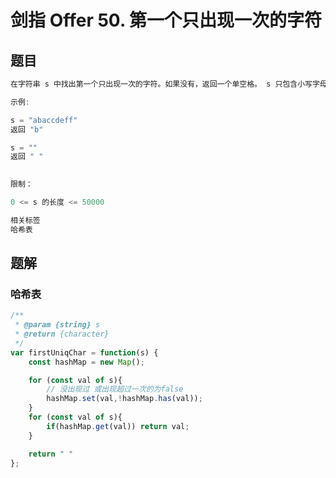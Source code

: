 # 剑指 Offer 50. 第一个只出现一次的字符

## 题目

```JavaScript
在字符串 s 中找出第一个只出现一次的字符。如果没有，返回一个单空格。 s 只包含小写字母。

示例:

s = "abaccdeff"
返回 "b"

s = "" 
返回 " "
 

限制：

0 <= s 的长度 <= 50000

相关标签
哈希表
```

## 题解

### 哈希表

```JavaScript
/**
 * @param {string} s
 * @return {character}
 */
var firstUniqChar = function(s) {
    const hashMap = new Map();

    for (const val of s){
        // 没出现过 或出现超过一次的为false
        hashMap.set(val,!hashMap.has(val));
    }
    for (const val of s){
        if(hashMap.get(val)) return val;
    }

    return " "
};
```

